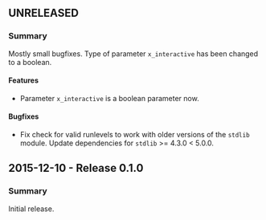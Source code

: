 ## UNRELEASED

### Summary

Mostly small bugfixes. Type of parameter `x_interactive` has been changed to a boolean.

#### Features

- Parameter `x_interactive` is a boolean parameter now.

#### Bugfixes

- Fix check for valid runlevels to work with older versions of the `stdlib` module. Update dependencies for `stdlib` >= 4.3.0 < 5.0.0.

## 2015-12-10 - Release 0.1.0

### Summary

Initial release.
